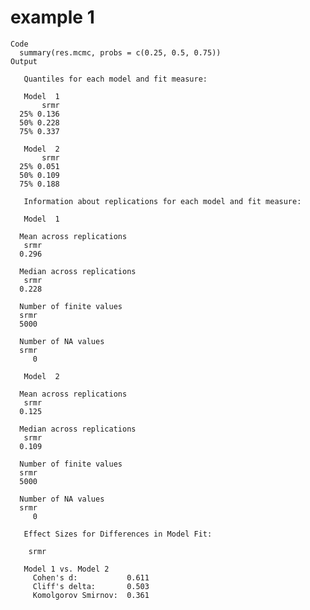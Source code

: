 # example 1

    Code
      summary(res.mcmc, probs = c(0.25, 0.5, 0.75))
    Output
      
       Quantiles for each model and fit measure:
      
       Model  1 
           srmr
      25% 0.136
      50% 0.228
      75% 0.337
      
       Model  2 
           srmr
      25% 0.051
      50% 0.109
      75% 0.188
      
       Information about replications for each model and fit measure:
      
       Model  1 
      
      Mean across replications
       srmr 
      0.296 
      
      Median across replications
       srmr 
      0.228 
      
      Number of finite values
      srmr 
      5000 
      
      Number of NA values
      srmr 
         0 
      
       Model  2 
      
      Mean across replications
       srmr 
      0.125 
      
      Median across replications
       srmr 
      0.109 
      
      Number of finite values
      srmr 
      5000 
      
      Number of NA values
      srmr 
         0 
      
       Effect Sizes for Differences in Model Fit:
      
        srmr 
      
       Model 1 vs. Model 2 
         Cohen's d:           0.611 
         Cliff's delta:       0.503 
         Komolgorov Smirnov:  0.361 

